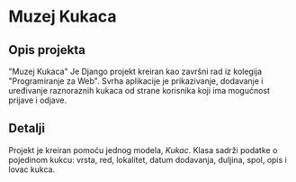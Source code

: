 # Muzej Kukaca

## Opis projekta

"Muzej Kukaca" Je Django projekt kreiran kao završni rad iz kolegija "Programiranje za Web".
Svrha aplikacije je prikazivanje, dodavanje i uređivanje raznoraznih kukaca od strane korisnika koji ima mogućnost prijave i odjave.

## Detalji

Projekt je kreiran pomoću jednog modela, *Kukac*. Klasa sadrži podatke o pojedinom kukcu: vrsta, red, lokalitet, datum dodavanja, duljina, spol, opis i lovac kukca.
